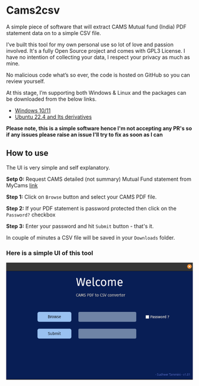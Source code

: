# Cams2csv
A simple piece of software that will extract CAMS Mutual fund (India) PDF statement data on to a simple CSV file.

I’ve built this tool for my own personal use so lot of love and passion involved.  It's a fully Open Source project and comes with GPL3 License. I have no intention of collecting your data, I respect your privacy as much as mine.

No malicious code what’s so ever, the code is hosted on GitHub so you can review yourself.    

At this stage, I’m supporting both Windows & Linux and the packages can be downloaded from the below links.

- [Windows 10/11](https://github.com/SudheerNotes/cams2csv/releases/download/v1.2/Cams2CSV_v1.2_Windows10.11.zip)
- [Ubuntu 22.4 and Its derivatives](https://github.com/SudheerNotes/cams2csv/releases/download/v1.2/Cams2CSV_Ubuntu_22.04_v1.2.deb)


**Please note, this is a simple software hence I'm not accepting any PR's so if any issues please raise an issue I'll try to fix as soon as I can**


## How to use

The UI is very simple and self explanatory.

**Setp 0:** Request CAMS detailed (not summary) Mutual Fund statement from MyCams [link](https://www.camsonline.com/Investors/Statements/Consolidated-Account-Statement)

**Step 1:** Click on `Browse` button and select your CAMS PDF file.

**Step 2:** If your PDF statement is password protected then click on the `Password?` checkbox

**Step 3:** Enter your password and  hit `Submit` button - that's it.

In couple of minutes a CSV file will be saved in your `Downloads` folder. 

### Here is a simple UI of this tool

!['Simple UI'](/img/ui.png)
